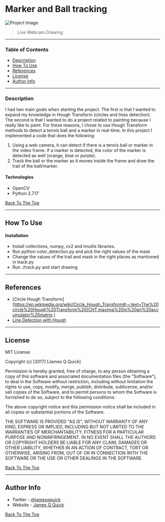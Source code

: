 # Marker and Ball tracking

![Project Image](Resources/messingAround.gif)



> Live Webcam Drawing

---

### Table of Contents

- [Description](#description)
- [How To Use](#how-to-use)
- [References](#references)
- [License](#license)
- [Author Info](#author-info)

---

### Description

I had two main goals when starting the project. The first is that I wanted to expand my knowledge in Hough Transform (circles and lines detection). The second is that I wanted to do a project related to painting because I really like to paint. For these reasons, I chose to use Hough Transform methods to detect a tennis ball and a marker in real-time. In this project I implemented a code that does the following:

1. Using a web camera, it can detect if there is a tennis ball or marker in the video frame. If a marker is detected, the color of the marker is detected as well (orange, blue or purple).
2. Track the ball or the marker as it moves inside the frame and draw the trail of the ball/marker.


#### Technologies

- OpenCV
- Python 2.7.17

[Back To The Top](#read-me-template)

---

## How To Use

#### Installation
- Install collections, numpy, cv2 and imutils libraries.
- Run python color_detection.py and pick the right values of the mask
- Change the values of the trail and mask in the right places as mantioned in track.py
- Run ./track.py and start drawing

---

## References
- [Circle Hough Transform](https://en.wikipedia.org/wiki/Circle_Hough_Transform#:~:text=The%20circle%20Hough%20Transform%20(CHT,maxima%20in%20an%20accumulator%20matrix.)
- [Line Detection with Hough](https://towardsdatascience.com/lines-detection-with-hough-transform-84020b3b1549)

---

## License

MIT License

Copyright (c) [2017] [James Q Quick]

Permission is hereby granted, free of charge, to any person obtaining a copy
of this software and associated documentation files (the "Software"), to deal
in the Software without restriction, including without limitation the rights
to use, copy, modify, merge, publish, distribute, sublicense, and/or sell
copies of the Software, and to permit persons to whom the Software is
furnished to do so, subject to the following conditions:

The above copyright notice and this permission notice shall be included in all
copies or substantial portions of the Software.

THE SOFTWARE IS PROVIDED "AS IS", WITHOUT WARRANTY OF ANY KIND, EXPRESS OR
IMPLIED, INCLUDING BUT NOT LIMITED TO THE WARRANTIES OF MERCHANTABILITY,
FITNESS FOR A PARTICULAR PURPOSE AND NONINFRINGEMENT. IN NO EVENT SHALL THE
AUTHORS OR COPYRIGHT HOLDERS BE LIABLE FOR ANY CLAIM, DAMAGES OR OTHER
LIABILITY, WHETHER IN AN ACTION OF CONTRACT, TORT OR OTHERWISE, ARISING FROM,
OUT OF OR IN CONNECTION WITH THE SOFTWARE OR THE USE OR OTHER DEALINGS IN THE
SOFTWARE.

[Back To The Top](#read-me-template)

---

## Author Info

- Twitter - [@jamesqquick](https://twitter.com/jamesqquick)
- Website - [James Q Quick](https://jamesqquick.com)

[Back To The Top](#read-me-template)
